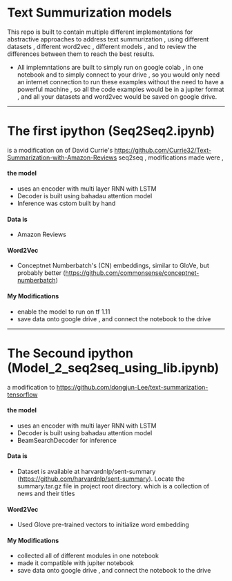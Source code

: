 # Text Summurization models

This repo is built to contain multiple different implementations for abstractive approaches to address text summurization , using different datasets , different word2vec , different models , and to review the differences between them to reach the best results.

- All implemntations are built to simply run on google colab , in one notebook and to simply connect to your drive , so you would only need an internet connection to run these examples without the need to have a powerful machine , so all the code examples would be in a jupiter format , and all your datasets and word2vec would be saved on google drive.

---------------------------------------------------------------------------------

# The first ipython (Seq2Seq2.ipynb)
  is a modification on of David Currie's https://github.com/Currie32/Text-Summarization-with-Amazon-Reviews seq2seq , modifications made were , 
  #### the model
  - uses an encoder with multi layer RNN with LSTM
  - Decoder is built using bahadau attention model
  - Inference was cstom built by hand
  #### Data is 
  - Amazon Reviews
  #### Word2Vec
  - Conceptnet Numberbatch's (CN) embeddings, similar to GloVe, but probably better 
  (https://github.com/commonsense/conceptnet-numberbatch)
   ####  My Modifications
   - enable the model to run on tf 1.11
   - save data onto google drive , and connect the notebook to the drive
   
---------------------------------------------------------------------------------

# The Secound ipython (Model_2_seq2seq_using_lib.ipynb)
a modification to https://github.com/dongjun-Lee/text-summarization-tensorflow 
  #### the model
  - uses an encoder with multi layer RNN with LSTM
  - Decoder is built using bahadau attention model
  - BeamSearchDecoder for inference
  #### Data is 
  - Dataset is available at harvardnlp/sent-summary (https://github.com/harvardnlp/sent-summary). Locate the summary.tar.gz file in project root directory. which is a collection of news and their titles
  #### Word2Vec
  - Used Glove pre-trained vectors to initialize word embedding
   ####  My Modifications
   - collected all of different modules in one notebook
   - made it compatible with jupiter notebook
   - save data onto google drive , and connect the notebook to the drive 
